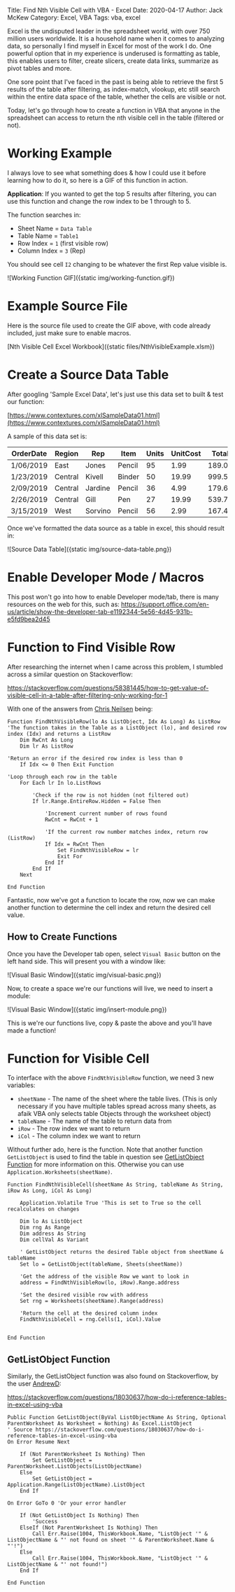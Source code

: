 Title: Find Nth Visible Cell with VBA - Excel
Date: 2020-04-17
Author: Jack McKew
Category: Excel, VBA
Tags: vba, excel

Excel is the undisputed leader in the spreadsheet world, with over 750 million users worldwide. It is a household name when it comes to analyzing data, so personally I find myself in Excel for most of the work I do. One powerful option that in my experience is underused is formatting as table, this enables users to filter, create slicers, create data links, summarize as pivot tables and more.

One sore point that I've faced in the past is being able to retrieve the first 5 results of the table after filtering, as index-match, vlookup, etc still search within the entire data space of the table, whether the cells are visible or not.

Today, let's go through how to create a function in VBA that anyone in the spreadsheet can access to return the nth visible cell in the table (filtered or not).

# Working Example

I always love to see what something does & how I could use it before learning how to do it, so here is a GIF of this function in action.

**Application**: If you wanted to get the top 5 results after filtering, you can use this function and change the row index to be 1 through to 5.

The function searches in:

- Sheet Name = `Data Table`
- Table Name = `Table1`
- Row Index = `1` (first visible row)
- Column Index = `3` (Rep)

You should see cell `I2` changing to be whatever the first Rep value visible is.

![Working Function GIF]({static img/working-function.gif})

# Example Source File

Here is the source file used to create the GIF above, with code already included, just make sure to enable macros.

[Nth Visible Cell Excel Workbook]({static files/NthVisibleExample.xlsm})

# Create a Source Data Table

After googling 'Sample Excel Data', let's just use this data set to built & test our function:

[https://www.contextures.com/xlSampleData01.html](https://www.contextures.com/xlSampleData01.html)

A sample of this data set is:

| OrderDate | Region  | Rep     | Item   | Units | UnitCost | Total  |
|-----------|---------|---------|--------|-------|----------|--------|
| 1/06/2019 | East    | Jones   | Pencil | 95    | 1.99     | 189.05 |
| 1/23/2019 | Central | Kivell  | Binder | 50    | 19.99    | 999.5  |
| 2/09/2019 | Central | Jardine | Pencil | 36    | 4.99     | 179.64 |
| 2/26/2019 | Central | Gill    | Pen    | 27    | 19.99    | 539.73 |
| 3/15/2019 | West    | Sorvino | Pencil | 56    | 2.99     | 167.44 |

Once we've formatted the data source as a table in excel, this should result in:

![Source Data Table]({static img/source-data-table.png})

# Enable Developer Mode / Macros

This post won't go into how to enable Developer mode/tab, there is many resources on the web for this, such as: <https://support.office.com/en-us/article/show-the-developer-tab-e1192344-5e56-4d45-931b-e5fd9bea2d45>

# Function to Find Visible Row

After researching the internet when I came across this problem, I stumbled across a similar question on Stackoverflow:

<https://stackoverflow.com/questions/58381445/how-to-get-value-of-visible-cell-in-a-table-after-filtering-only-working-for-1>

With one of the answers from [Chris Neilsen](https://stackoverflow.com/users/445425/chris-neilsen) being:

``` VBA
Function FindNthVisibleRow(lo As ListObject, Idx As Long) As ListRow
'The function takes in the Table as a ListObject (lo), and desired row index (Idx) and returns a ListRow
    Dim RwCnt As Long
    Dim lr As ListRow

'Return an error if the desired row index is less than 0
    If Idx <= 0 Then Exit Function

'Loop through each row in the table
    For Each lr In lo.ListRows

        'Check if the row is not hidden (not filtered out)
        If lr.Range.EntireRow.Hidden = False Then

            'Increment current number of rows found
            RwCnt = RwCnt + 1

            'If the current row number matches index, return row (ListRow)
            If Idx = RwCnt Then
                Set FindNthVisibleRow = lr
                Exit For
            End If
        End If
    Next

End Function
```

Fantastic, now we've got a function to locate the row, now we can make another function to determine the cell index and return the desired cell value.

## How to Create Functions

Once you have the Developer tab open, select `Visual Basic` button on the left hand side. This will present you with a window like:

![Visual Basic Window]({static img/visual-basic.png})

Now, to create a space we're our functions will live, we need to insert a module:

![Visual Basic Window]({static img/insert-module.png})

This is we're our functions live, copy & paste the above and you'll have made a function!

# Function for Visible Cell

To interface with the above `FindNthVisibleRow` function, we need 3 new variables:

- `sheetName` - The name of the sheet where the table lives. (This is only necessary if you have multiple tables spread across many sheets, as afaik VBA only selects table Objects through the worksheet object)
- `tableName` - The name of the table to return data from
- `iRow` - The row index we want to return
- `iCol` - The column index we want to return

Without further ado, here is the function. Note that another function `GetListObject` is used to find the table in question see [GetListObject Function](#getlistobject-function) for more information on this. Otherwise you can use `Application.Worksheets(sheetName)`.

``` VBA
Function FindNthVisibleCell(sheetName As String, tableName As String, iRow As Long, iCol As Long)

    Application.Volatile True 'This is set to True so the cell recalculates on changes

    Dim lo As ListObject
    Dim rng As Range
    Dim address As String
    Dim cellVal As Variant

    ' GetListObject returns the desired Table object from sheetName & tableName
    Set lo = GetListObject(tableName, Sheets(sheetName))

    'Get the address of the visible Row we want to look in
    address = FindNthVisibleRow(lo, iRow).Range.address

    'Set the desired visible row with address
    Set rng = Worksheets(sheetName).Range(address)

    'Return the cell at the desired column index
    FindNthVisibleCell = rng.Cells(1, iCol).Value


End Function
```

## GetListObject Function

Similarly, the GetListObject function was also found on Stackoverflow, by the user [AndrewD](https://stackoverflow.com/users/20151/andrewd):

<https://stackoverflow.com/questions/18030637/how-do-i-reference-tables-in-excel-using-vba>

``` VBA
Public Function GetListObject(ByVal ListObjectName As String, Optional ParentWorksheet As Worksheet = Nothing) As Excel.ListObject
' Source https://stackoverflow.com/questions/18030637/how-do-i-reference-tables-in-excel-using-vba
On Error Resume Next

    If (Not ParentWorksheet Is Nothing) Then
        Set GetListObject = ParentWorksheet.ListObjects(ListObjectName)
    Else
        Set GetListObject = Application.Range(ListObjectName).ListObject
    End If

On Error GoTo 0 'Or your error handler

    If (Not GetListObject Is Nothing) Then
        'Success
    ElseIf (Not ParentWorksheet Is Nothing) Then
        Call Err.Raise(1004, ThisWorkbook.Name, "ListObject '" & ListObjectName & "' not found on sheet '" & ParentWorksheet.Name & "'!")
    Else
        Call Err.Raise(1004, ThisWorkbook.Name, "ListObject '" & ListObjectName & "' not found!")
    End If

End Function
```
